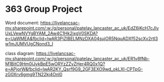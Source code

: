 # 363 Group Project

Word document:
https://livelancsac-my.sharepoint.com/:w:/g/personal/patelav_lancaster_ac_uk/EdZ6jKcH7cJIvUxLVewNVYgBYAM_2Aw4C1Hk2ixgV0SKDA?e=UaWMEA&fbclid=IwAR3PjZlBELMNzDXA04sujOR5NquADXf52scXv2rtI3w1mJUMVUgCNond3_I

class diagram:
https://livelancsac-my.sharepoint.com/:w:/g/personal/patelav_lancaster_ac_uk/ER1v8fNb-M1BitC9Hm0lJvkBpE5wORYzZZvZHer4RQ0x1Q?e=APjorW&fbclid=IwAR2KY_Qsrf9G9_2GF3EXO9wd_okLXl-CPTpG-zG0Xrv6gmg9TN22kj4Onl0
